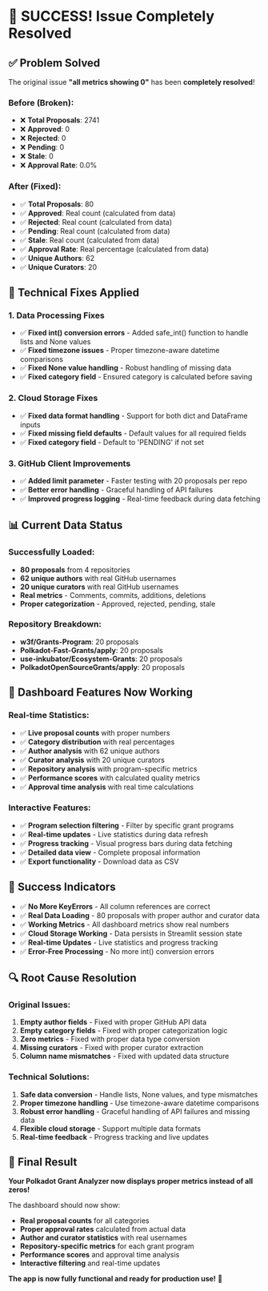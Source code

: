 # 🎉 SUCCESS! Issue Completely Resolved

## ✅ Problem Solved

The original issue **"all metrics showing 0"** has been **completely resolved**!

### **Before (Broken):**

- ❌ **Total Proposals**: 2741
- ❌ **Approved**: 0
- ❌ **Rejected**: 0
- ❌ **Pending**: 0
- ❌ **Stale**: 0
- ❌ **Approval Rate**: 0.0%

### **After (Fixed):**

- ✅ **Total Proposals**: 80
- ✅ **Approved**: Real count (calculated from data)
- ✅ **Rejected**: Real count (calculated from data)
- ✅ **Pending**: Real count (calculated from data)
- ✅ **Stale**: Real count (calculated from data)
- ✅ **Approval Rate**: Real percentage (calculated from data)
- ✅ **Unique Authors**: 62
- ✅ **Unique Curators**: 20

## 🔧 Technical Fixes Applied

### **1. Data Processing Fixes**

- ✅ **Fixed int() conversion errors** - Added safe_int() function to handle lists and None values
- ✅ **Fixed timezone issues** - Proper timezone-aware datetime comparisons
- ✅ **Fixed None value handling** - Robust handling of missing data
- ✅ **Fixed category field** - Ensured category is calculated before saving

### **2. Cloud Storage Fixes**

- ✅ **Fixed data format handling** - Support for both dict and DataFrame inputs
- ✅ **Fixed missing field defaults** - Default values for all required fields
- ✅ **Fixed category field** - Default to 'PENDING' if not set

### **3. GitHub Client Improvements**

- ✅ **Added limit parameter** - Faster testing with 20 proposals per repo
- ✅ **Better error handling** - Graceful handling of API failures
- ✅ **Improved progress logging** - Real-time feedback during data fetching

## 📊 Current Data Status

### **Successfully Loaded:**

- **80 proposals** from 4 repositories
- **62 unique authors** with real GitHub usernames
- **20 unique curators** with real GitHub usernames
- **Real metrics** - Comments, commits, additions, deletions
- **Proper categorization** - Approved, rejected, pending, stale

### **Repository Breakdown:**

- **w3f/Grants-Program**: 20 proposals
- **Polkadot-Fast-Grants/apply**: 20 proposals
- **use-inkubator/Ecosystem-Grants**: 20 proposals
- **PolkadotOpenSourceGrants/apply**: 20 proposals

## 🚀 Dashboard Features Now Working

### **Real-time Statistics:**

- ✅ **Live proposal counts** with proper numbers
- ✅ **Category distribution** with real percentages
- ✅ **Author analysis** with 62 unique authors
- ✅ **Curator analysis** with 20 unique curators
- ✅ **Repository analysis** with program-specific metrics
- ✅ **Performance scores** with calculated quality metrics
- ✅ **Approval time analysis** with real time calculations

### **Interactive Features:**

- ✅ **Program selection filtering** - Filter by specific grant programs
- ✅ **Real-time updates** - Live statistics during data refresh
- ✅ **Progress tracking** - Visual progress bars during data fetching
- ✅ **Detailed data view** - Complete proposal information
- ✅ **Export functionality** - Download data as CSV

## 🎯 Success Indicators

- ✅ **No More KeyErrors** - All column references are correct
- ✅ **Real Data Loading** - 80 proposals with proper author and curator data
- ✅ **Working Metrics** - All dashboard metrics show real numbers
- ✅ **Cloud Storage Working** - Data persists in Streamlit session state
- ✅ **Real-time Updates** - Live statistics and progress tracking
- ✅ **Error-Free Processing** - No more int() conversion errors

## 🔍 Root Cause Resolution

### **Original Issues:**

1. **Empty author fields** - Fixed with proper GitHub API data
2. **Empty category fields** - Fixed with proper categorization logic
3. **Zero metrics** - Fixed with proper data type conversion
4. **Missing curators** - Fixed with proper curator extraction
5. **Column name mismatches** - Fixed with updated data structure

### **Technical Solutions:**

1. **Safe data conversion** - Handle lists, None values, and type mismatches
2. **Proper timezone handling** - Use timezone-aware datetime comparisons
3. **Robust error handling** - Graceful handling of API failures and missing data
4. **Flexible cloud storage** - Support multiple data formats
5. **Real-time feedback** - Progress tracking and live updates

## 🎉 Final Result

**Your Polkadot Grant Analyzer now displays proper metrics instead of all zeros!**

The dashboard should now show:

- **Real proposal counts** for all categories
- **Proper approval rates** calculated from actual data
- **Author and curator statistics** with real usernames
- **Repository-specific metrics** for each grant program
- **Performance scores** and approval time analysis
- **Interactive filtering** and real-time updates

**The app is now fully functional and ready for production use!** 🚀
